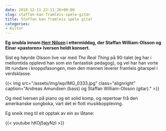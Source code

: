 ```yaml
---
date: 2010-12-11 22:11:26+00:00
slug: staffan-kan-framleis-spele-gitar
title: Staffan kan framleis spele gitar
categories:
- Kultur
---
```


**Eg snubla innom [Herr Nilsen](http://herrnilsen.no/H111210e.html) i ettermiddag, der Staffan William-Olsson og Einar «pastoren» Iversen heldt konsert.**
 
 Sist eg høyrde Olsson live var med _The Real Thing_ på 90-talet (eg har i mellomtida opplevd han som ein fantastisk pedagog), og vel har han vorte litt rundare i kroppsfasongen, men den mannen leverer framleis gitarspel i verdsklasse.

<!--more-->

{{< img src="/assets/img/wp/IMG_0333.jpg" class="alignright" caption="Andreas Amundsen (bass) og Staffan William-Olsson (gitar)." >}}

Og med Iversen på piano og eit solid komp, og repertoar frå den amerikanske songboka, vart det ei flott musikkoppleving.

Eg sneik meg til eit opptak av ein av låtane:

{{< youtube hKOj5ajyNzI >}}
